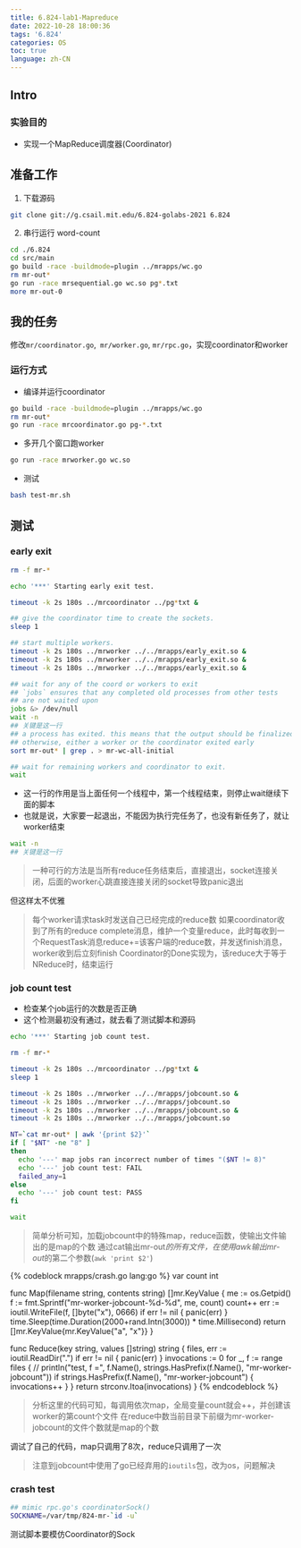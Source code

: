 ```yaml
---
title: 6.824-lab1-Mapreduce
date: 2022-10-28 18:00:36
tags: '6.824'
categories: OS
toc: true
language: zh-CN
---
```


## Intro

### 实验目的
- 实现一个MapReduce调度器(Coordinator)

## 准备工作

1. 下载源码

```sh
git clone git://g.csail.mit.edu/6.824-golabs-2021 6.824
```

2. 串行运行 word-count
```sh
cd ./6.824
cd src/main
go build -race -buildmode=plugin ../mrapps/wc.go
rm mr-out*
go run -race mrsequential.go wc.so pg*.txt
more mr-out-0
```

## 我的任务
修改`mr/coordinator.go`,` mr/worker.go`, `mr/rpc.go`，实现coordinator和worker

### 运行方式
- 编译并运行coordinator
```sh
go build -race -buildmode=plugin ../mrapps/wc.go 
rm mr-out*
go run -race mrcoordinator.go pg-*.txt
```
- 多开几个窗口跑worker
```sh
go run -race mrworker.go wc.so
```

- 测试
```sh
bash test-mr.sh
```
## 测试
### early exit 
```sh
rm -f mr-*

echo '***' Starting early exit test.

timeout -k 2s 180s ../mrcoordinator ../pg*txt &

## give the coordinator time to create the sockets.
sleep 1

## start multiple workers.
timeout -k 2s 180s ../mrworker ../../mrapps/early_exit.so &
timeout -k 2s 180s ../mrworker ../../mrapps/early_exit.so &
timeout -k 2s 180s ../mrworker ../../mrapps/early_exit.so &

## wait for any of the coord or workers to exit
## `jobs` ensures that any completed old processes from other tests
## are not waited upon
jobs &> /dev/null
wait -n
## 关键是这一行
## a process has exited. this means that the output should be finalized
## otherwise, either a worker or the coordinator exited early
sort mr-out* | grep . > mr-wc-all-initial

## wait for remaining workers and coordinator to exit.
wait
```
- 这一行的作用是当上面任何一个线程中，第一个线程结束，则停止wait继续下面的脚本
- 也就是说，大家要一起退出，不能因为执行完任务了，也没有新任务了，就让worker结束
```sh
wait -n
## 关键是这一行
```
> 一种可行的方法是当所有reduce任务结束后，直接退出，socket连接关闭，后面的worker心跳直接连接关闭的socket导致panic退出


但这样太不优雅

> 每个worker请求task时发送自己已经完成的reduce数
> 如果coordinator收到了所有的reduce complete消息，维护一个变量reduce，此时每收到一个RequestTask消息reduce+=该客户端的reduce数，并发送finish消息，worker收到后立刻finish
> Coordinator的Done实现为，该reduce大于等于NReduce时，结束运行


### job count test
- 检查某个job运行的次数是否正确
- 这个检测最初没有通过，就去看了测试脚本和源码

```sh
echo '***' Starting job count test.

rm -f mr-*

timeout -k 2s 180s ../mrcoordinator ../pg*txt &
sleep 1

timeout -k 2s 180s ../mrworker ../../mrapps/jobcount.so &
timeout -k 2s 180s ../mrworker ../../mrapps/jobcount.so
timeout -k 2s 180s ../mrworker ../../mrapps/jobcount.so &
timeout -k 2s 180s ../mrworker ../../mrapps/jobcount.so

NT=`cat mr-out* | awk '{print $2}'`
if [ "$NT" -ne "8" ]
then
  echo '---' map jobs ran incorrect number of times "($NT != 8)"
  echo '---' job count test: FAIL
  failed_any=1
else
  echo '---' job count test: PASS
fi

wait
```

> 简单分析可知，加载jobcount中的特殊map，reduce函数，使输出文件输出的是map的个数
> 通过cat输出mr-out*的所有文件，在使用awk输出mr-out*的第二个参数(`awk 'print $2'`)

{% codeblock mrapps/crash.go lang:go %}
var count int

func Map(filename string, contents string) []mr.KeyValue {
	me := os.Getpid()
	f := fmt.Sprintf("mr-worker-jobcount-%d-%d", me, count)
	count++
	err := ioutil.WriteFile(f, []byte("x"), 0666)
	if err != nil {
		panic(err)
	}
	time.Sleep(time.Duration(2000+rand.Intn(3000)) * time.Millisecond)
	return []mr.KeyValue{mr.KeyValue{"a", "x"}}
}

func Reduce(key string, values []string) string {
	files, err := ioutil.ReadDir(".")
	if err != nil {
		panic(err)
	}
	invocations := 0
	for _, f := range files {
		// println("test, f =", f.Name(), strings.HasPrefix(f.Name(), "mr-worker-jobcount"))
		if strings.HasPrefix(f.Name(), "mr-worker-jobcount") {
			invocations++
		}
	}
	return strconv.Itoa(invocations)
}
{% endcodeblock %}

> 分析这里的代码可知，每调用依次map，全局变量count就会++，并创建该worker的第count个文件
> 在reduce中数当前目录下前缀为mr-worker-jobcount的文件个数就是map的个数

调试了自己的代码，map只调用了8次，reduce只调用了一次

> 注意到jobcount中使用了go已经弃用的`ioutils`包，改为os，问题解决

### crash test

```sh
## mimic rpc.go's coordinatorSock()
SOCKNAME=/var/tmp/824-mr-`id -u`
```

测试脚本要模仿Coordinator的Sock
